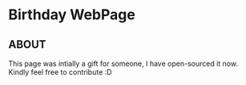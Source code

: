 # Birthday WebPage

## ABOUT
This page was intially a gift for someone, I have open-sourced it now.<br>
Kindly feel free to contribute :D
